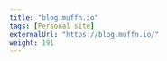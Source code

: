 ```yaml
---
title: "blog.muffn.io"
tags: [Personal site]
externalUrl: "https://blog.muffn.io/"
weight: 191
---
```

